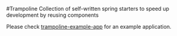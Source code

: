 #Trampoline
Collection of self-written spring starters to speed up development by reusing components

Please check [trampoline-example-app](/trampoline-example-app) for an example application.